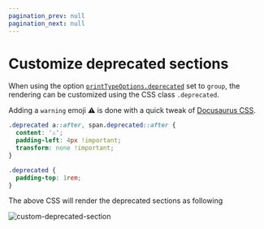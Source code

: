 ```yaml
---
pagination_prev: null
pagination_next: null
---
```


# Customize deprecated sections

When using the option [`printTypeOptions.deprecated`](/docs/settings#printtypeoptions) set to `group`, the rendering can be customized using the CSS class `.deprecated`.

Adding a `warning` emoji ⚠️ is done with a quick tweak of [Docusaurus CSS](https://docusaurus.io/docs/styling-layout).

```css
.deprecated a::after, span.deprecated::after {
  content: '⚠️';
  padding-left: 4px !important;
  transform: none !important;
}

.deprecated {
  padding-top: 1rem;
}
```

The above CSS will render the deprecated sections as following

![custom-deprecated-section](/img/docs/custom-deprecated-section.png)
